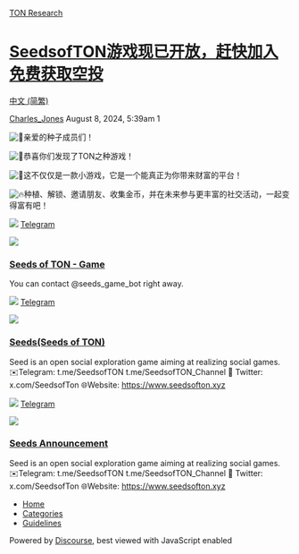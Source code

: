 [TON Research](/)

# [SeedsofTON游戏现已开放，赶快加入免费获取空投](/t/seedsofton/29948)

[中文 (简繁)](/c/zh/48) 

    

[Charles\_Jones](https://tonresear.ch/u/Charles_Jones)  August 8, 2024, 5:39am  1

![:partying_face:](https://tonresear.ch/images/emoji/twitter/partying_face.png?v=12 ":partying_face:")亲爱的种子成员们！

![:tada:](https://tonresear.ch/images/emoji/twitter/tada.png?v=12 ":tada:")恭喜你们发现了TON之种游戏！

![:rocket:](https://tonresear.ch/images/emoji/twitter/rocket.png?v=12 ":rocket:")这不仅仅是一款小游戏，它是一个能真正为你带来财富的平台！

![:fire:](https://tonresear.ch/images/emoji/twitter/fire.png?v=12 ":fire:")种植、解锁、邀请朋友、收集金币，并在未来参与更丰富的社交活动，一起变得富有吧！

![](https://telegram.org/img/website_icon.svg?4) [Telegram](https://t.me/seeds_game_bot/miniapp)

![](https://tonresear.ch/uploads/default/original/2X/0/043360ac1ef6fe12db7d2a5d854feba7a153b0ad.jpeg)

### [Seeds of TON - Game](https://t.me/seeds_game_bot/miniapp)

You can contact @seeds\_game\_bot right away.

![](https://telegram.org/img/website_icon.svg?4) [Telegram](https://t.me/SeedsofTON)

![](https://tonresear.ch/uploads/default/original/2X/f/f226257e3cb311f0c516862c3cf85a3ecfe8ccbe.jpeg)

### [Seeds(Seeds of TON)](https://t.me/SeedsofTON)

Seed is an open social exploration game aiming at realizing social games. ✉️Telegram: t.me/SeedsofTON t.me/SeedsofTON\_Channel 📱 Twitter: x.com/SeedsofTon 🌐Website: https://www.seedsofton.xyz

![](https://telegram.org/img/website_icon.svg?4) [Telegram](https://t.me/SeedsofTON_Channel)

![](https://tonresear.ch/uploads/default/original/2X/7/77d36bde0893adf69f36cf32aeaa9ab3c55793e0.jpeg)

### [Seeds Announcement](https://t.me/SeedsofTON_Channel)

Seed is an open social exploration game aiming at realizing social games. ✉️Telegram: t.me/SeedsofTON t.me/SeedsofTON\_Channel 📱 Twitter: x.com/SeedsofTon 🌐Website: https://www.seedsofton.xyz

 

*   [Home](/)
*   [Categories](/categories)
*   [Guidelines](/guidelines)

Powered by [Discourse](https://www.discourse.org), best viewed with JavaScript enabled